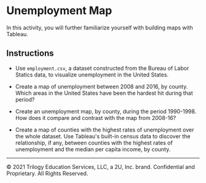 # Unemployment Map

In this activity, you will further familiarize yourself with building maps with Tableau.

## Instructions

* Use `employment.csv`, a dataset constructed from the Bureau of Labor Statics data, to visualize unemployment in the United States.

* Create a map of unemployment between 2008 and 2016, by county. Which areas in the United States have been the hardest hit during that period?

* Create an unemployment map, by county, during the period 1990-1998. How does it compare and contrast with the map from 2008-16?

* Create a map of counties with the highest rates of unemployment over the whole dataset. Use Tableau's built-in census data to discover the relationship, if any, between counties with the highest rates of unemployment and the median per capita income, by county.

---

© 2021 Trilogy Education Services, LLC, a 2U, Inc. brand. Confidential and Proprietary. All Rights Reserved.
